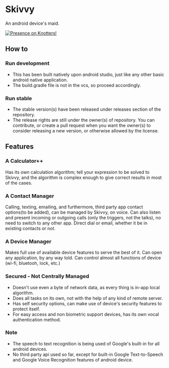 # Skivvy
An android device's maid.


[![Presence on Knotters!](https://img.shields.io/static/v1?label=Knotters&message=Project&color=12e49d&link=https://knotters.org&style=for-the-badge)](https://knotters.org)

## How to
### Run development
- This has been built natively upon android studio, just like any other basic android native application.
- The build.gradle file is not in the vcs, so proceed accordingly.

### Run stable
- The stable version(s) have been released under releases section of the repository.
- The release rights are still under the owner(s) of repository. You can contribute, or create a pull request when you want the owner(s) to consider releasing a new version, or otherwise allowed by the license.

## Features
### A Calculator++
Has its own calculation algorithm; tell your expression to be solved to Skivvy, and the algorithm is complex enough to give correct results in most of the cases.

### A Contact Manager
Calling, texting, emailing, and furthermore, third party app contact options(to be added), can be managed by Skivvy, on voice.
Can also listen and present incoming or outgoing calls (only the triggers, not the talks), no need to switch to any other app. Direct dial or email, whether it be in existing contacts or not.

### A Device Manager
Makes full use of available device features to serve the best of it. Can open any application, by any way told. Can control almost all functions of device (wi-fi, bluetooh, lock, etc.)

### Secured - Not Centrally Managed
- Doesn't use even a byte of network data, as every thing is in-app local algorithm. 
- Does all tasks on its own, not with the help of any kind of remote server.
- Has self security options, can make use of device's security features to protect itself.
- For easy access and non biometric support devices, has its own vocal authentication method.

### Note
- The speech to text recognition is being used of Google's built-in for all android devices.
- No third party api used so far, except for built-in Google Text-to-Speech and Google Voice Recognition features of android device.
